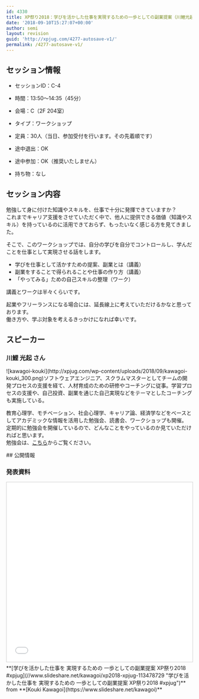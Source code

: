 ```yaml
---
id: 4330
title: XP祭り2018：学びを活かした仕事を実現するための一歩としての副業提案（川鯉光起さん）
date: '2018-09-10T15:27:07+00:00'
author: semi
layout: revision
guid: 'http://xpjug.com/4277-autosave-v1/'
permalink: /4277-autosave-v1/
---
```


## セッション情報

- セッションID：C-4
- 時間：13:50～14:35（45分）
- 会場：C（2F 204室）
- タイプ：ワークショップ

- 定員：30人（当日、参加受付を行います。その先着順です）
- 途中退出：OK
- 途中参加：OK（推奨いたしません）
- 持ち物：なし

## セッション内容

勉強して身に付けた知識やスキルを、仕事で十分に発揮できていますか？  
これまでキャリア支援をさせていただく中で、他人に提供できる価値（知識やスキル）を持っているのに活用できておらず、もったいなく感じる方を見てきました。

そこで、このワークショップでは、自分の学びを自分でコントロールし、学んだことを仕事として実現させる話をします。

- 学びを仕事として活かすための提案、副業とは（講義）
- 副業をすることで得られることや仕事の作り方（講義）
- 「やってみる」ための自己スキルの整理（ワーク）

講義とワークは半々くらいです。

起業やフリーランスになる場合には、延長線上に考えていただけるかなと思っております。  
働き方や、学ぶ対象を考えるきっかけになれば幸いです。

## スピーカー

### 川鯉 光起 さん

<div class="profile">![kawagoi-kouki](http://xpjug.com/wp-content/uploads/2018/09/kawagoi-kouki_300.png)ソフトウェアエンジニア、スクラムマスターとしてチームの開発プロセスの支援を経て、人材育成のための研修やコーチングに従事。学習プロセスの支援や、自己投資、副業を通じた自己実現などをテーマとしたコーチングも実施している。

教育心理学、モチベーション、社会心理学、キャリア論、経済学などをベースとしてアカデミックな情報を活用した勉強会、読書会、ワークショップも開催。  
定期的に勉強会を開催しているので、どんなことをやっているのか見ていただければと思います。  
勉強会は、[こちら](https://connpass.com/user/kawagoi/open/)からご覧ください。

</div>## 公開情報

### 発表資料

<iframe allowfullscreen="" frameborder="0" height="485" marginheight="0" marginwidth="0" scrolling="no" src="//www.slideshare.net/slideshow/embed_code/key/xk7whHU6WvIWX" style="border:1px solid #CCC; border-width:1px; margin-bottom:5px; max-width: 100%;" width="595"> </iframe>

<div style="margin-bottom:5px">  **[学びを活かした仕事を 実現するための 一歩としての副業提案 XP祭り2018 #xpjug](//www.slideshare.net/kawagoi/xp2018-xpjug-113478729 "学びを活かした仕事を 実現するための 一歩としての副業提案 XP祭り2018 #xpjug")**  from **[Kouki Kawagoi](https://www.slideshare.net/kawagoi)** </div>